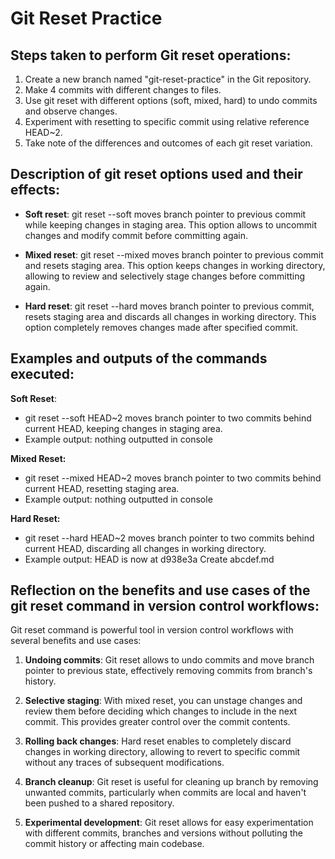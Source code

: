 # Git Reset Practice
## Steps taken to perform Git reset operations:
1) Create a new branch named "git-reset-practice" in the Git repository.
2) Make 4 commits with different changes to files.
3) Use git reset with different options (soft, mixed, hard) to undo commits and observe changes.
4) Experiment with resetting to specific commit using relative reference HEAD~2.
5) Take note of the differences and outcomes of each git reset variation.

## Description of git reset options used and their effects:
- **Soft reset**: git reset --soft moves branch pointer to previous commit while keeping changes in staging area. This option allows to uncommit changes and modify commit before committing again.

- **Mixed reset**: git reset --mixed moves branch pointer to previous commit and resets staging area. This option keeps changes in working directory, allowing to review and selectively stage changes before committing again.

- **Hard reset**: git reset --hard moves branch pointer to previous commit, resets staging area and discards all changes in working directory. This option completely removes changes made after specified commit.

## Examples and outputs of the commands executed:
**Soft Reset**:
- git reset --soft HEAD~2 moves branch pointer to two commits behind current HEAD, keeping changes in staging area.
- Example output: nothing outputted in console

**Mixed Reset:**
- git reset --mixed HEAD~2 moves branch pointer to two commits behind current HEAD, resetting staging area.
- Example output: nothing outputted in console

**Hard Reset:**
- git reset --hard HEAD~2 moves branch pointer to two commits behind current HEAD, discarding all changes in working directory.
- Example output: HEAD is now at d938e3a Create abcdef.md

## Reflection on the benefits and use cases of the git reset command in version control workflows:
Git reset command is powerful tool in version control workflows with several benefits and use cases:

1) **Undoing commits**: Git reset allows to undo commits and move branch pointer to previous state, effectively removing commits from branch's history.

2) **Selective staging**: With mixed reset, you can unstage changes and review them before deciding which changes to include in the next commit. This provides greater control over the commit contents.

3) **Rolling back changes**: Hard reset enables to completely discard changes in working directory, allowing to revert to specific commit without any traces of subsequent modifications.

4) **Branch cleanup**: Git reset is useful for cleaning up branch by removing unwanted commits, particularly when commits are local and haven't been pushed to a shared repository.

5) **Experimental development**: Git reset allows for easy experimentation with different commits, branches and versions without polluting the commit history or affecting main codebase.
